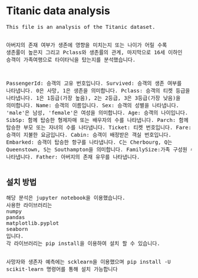 <h1>Titanic data analysis </h1>
<pre>
This file is an analysis of the Titanic dataset.

아버지의 존재 여부가 생존에 영향을 미치는지 또는 나이가 어릴 수록 생존률이 높은지 그리고 Pclass와 생존률의 관계, 마지막으로 16세 이하인 승객이 가족여행으로 타이타닉을 탔는지를 분석했습니다.

  
PassengerId: 승객의 고유 번호입니다.
Survived: 승객의 생존 여부를 나타냅니다. 0은 사망, 1은 생존을 의미합니다.
Pclass: 승객의 티켓 등급을 나타냅니다. 1은 1등급(가장 높음), 2는 2등급, 3은 3등급(가장 낮음)을 의미합니다.
Name: 승객의 이름입니다.
Sex: 승객의 성별을 나타냅니다. 'male'은 남성, 'female'은 여성을 의미합니다.
Age: 승객의 나이입니다.
SibSp: 함께 탑승한 형제자매 또는 배우자의 수를 나타냅니다.
Parch: 함께 탑승한 부모 또는 자녀의 수를 나타냅니다.
Ticket: 티켓 번호입니다.
Fare: 승객이 지불한 요금입니다.
Cabin: 승객이 배정받은 객실 번호입니다.
Embarked: 승객이 탑승한 항구를 나타냅니다. C는 Cherbourg, Q는 Queenstown, S는 Southampton을 의미합니다.
FamilySize:가족 구성원 수를 나타냅니다.
Father: 아버지의 존재 유무를 나타냅니다.
</pre>
<h2>설치 방법</h2>
<pre>
해당 분석은 jupyter notebook을 이용했습니다.
사용한 라이브러리는 
numpy 
pandas
matplotlib.pyplot
seaborn
입니다.
각 라이브러리는 pip install을 이용하여 설치 할 수 있습니다.
  
사망자와 생존자 예측에는 scklearn을 이용했으며
pip install -U scikit-learn
명령어를 통해 설치 가능합니다

</pre>
